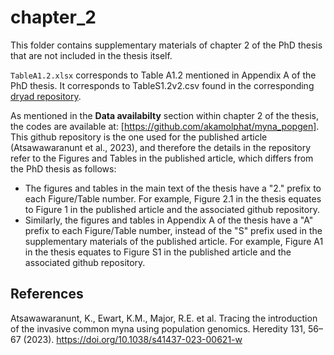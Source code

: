 # chapter_2

This folder contains supplementary materials of chapter 2 of the PhD thesis that are not included in the thesis itself.

`TableA1.2.xlsx` corresponds to Table A1.2 mentioned in Appendix A of the PhD thesis. It corresponds to TableS1.2v2.csv found in the corresponding [dryad repository](https://doi.org/10.5061/dryad.xsj3tx9m7).

As mentioned in the **Data availabilty** section within chapter 2 of the thesis, the codes are available at: [https://github.com/akamolphat/myna_popgen]. This github repository is the one used for the published article (Atsawawaranunt et al., 2023), and therefore the details in the repository refer to the Figures and Tables in the published article, which differs from the PhD thesis as follows:

* The figures and tables in the main text of the thesis have a "2." prefix to each Figure/Table number. For example, Figure 2.1 in the thesis equates to Figure 1 in the published article and the associated github repository. 
* Similarly, the figures and tables in Appendix A of the thesis have a "A" prefix to each Figure/Table number, instead of the "S" prefix used in the supplementary materials of the published article. For example, Figure A1 in the thesis equates to Figure S1 in the published article and the associated github repository.



## References
Atsawawaranunt, K., Ewart, K.M., Major, R.E. et al. Tracing the introduction of the invasive common myna using population genomics. Heredity 131, 56–67 (2023). https://doi.org/10.1038/s41437-023-00621-w
